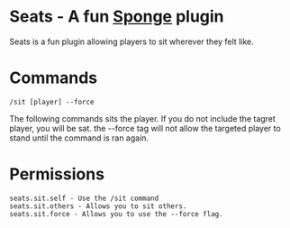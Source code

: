 Seats - A fun [Sponge](https://spongepowered.org) plugin
==

Seats is a fun plugin allowing players to sit wherever they felt like.

Commands
=
```$xslt
/sit [player] --force
```
The following commands sits the player.
If you do not include the tagret player, you will be sat.
the --force tag will not allow the targeted player to stand until the command is ran again.

Permissions
==
```$xslt
seats.sit.self - Use the /sit command
seats.sit.others - Allows you to sit others.
seats.sit.force - Allows you to use the --force flag.
```